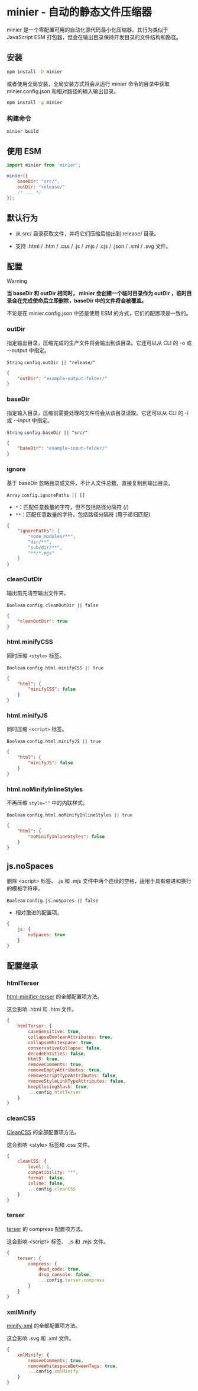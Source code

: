 # minier - 自动的静态文件压缩器

minier 是一个零配置可用的自动化源代码最小化压缩器。其行为类似于 JavaScript ESM 打包器，但会在输出目录保持开发目录的文件结构和路径。





## 安装

```sh
npm install -D minier
```

或者使用全局安装，全局安装方式将会从运行 minier 命令的目录中获取 minier.config.json 和相对路径的输入输出目录。

```sh
npm install -g minier
```

### 构建命令

```sh
minier build
```





## 使用 ESM

```js
import minier from 'minier';

minier({
    baseDir: "src/",
    outDir: "release/"
    /* ... */
});
```





## 默认行为

- 从 src/ 目录获取文件，并将它们压缩后输出到 release/ 目录。

- 支持 .html / .htm / .css / .js / .mjs / .cjs / .json / .xml / .svg 文件。





## 配置

> [!WARNING]
> **当 baseDir 和 outDir 相同时， minier 会创建一个临时目录作为 outDir ，临时目录会在完成使命后立即删除，baseDir 中的文件将会被覆盖。**

不论是在 minier.config.json 中还是使用 ESM 的方式，它们的配置项是一致的。

### outDir

指定输出目录，压缩完成的生产文件将会输出到该目录。它还可以从 CLI 的 -o 或 --output 中指定。

`String` `config.outDir || "release/"`

```json
{
    "outDir": "example-output-folder/"
}
```

### baseDir

指定输入目录，压缩前需要处理的文件将会从该目录读取。它还可以从 CLI 的 -i 或 --input 中指定。

`String` `config.baseDir || "src/"`

```json
{
    "baseDir": "example-input-folder/"
}
```

### ignore

基于 baseDir 忽略目录或文件，不计入文件总数，直接复制到输出目录。

`Array` `config.ignorePaths || []`

- `*`：匹配任意数量的字符，但不包括路径分隔符 (/)
- `**`：匹配任意数量的字符，包括路径分隔符 (用于递归匹配)

```json
{
    "ignorePaths": [
        "node_modules/**",
        "dir/**",
        "sub/dir/**",
        "**/*.mjs"
    ]
}
```

### cleanOutDir

输出前先清空输出文件夹。

`Boolean` `config.cleanOutDir || false`

```json
{
    "cleanOutDir": true
}
```

### html.minifyCSS

同时压缩 `<style>` 标签。

`Boolean` `config.html.minifyCSS || true`

```json
{
    "html": {
        "minifyCSS": false
    }
}
```

### html.minifyJS

同时压缩 `<script>` 标签。

`Boolean` `config.html.minifyJS || true`

```json
{
    "html": {
        "minifyJS": false
    }
}
```

### html.noMinifyInlineStyles

不再压缩 `style=""` 中的内联样式。

`Boolean` `config.html.noMinifyInlineStyles || true`

```json
{
    "html": {
        "noMinifyInlineStyles": false
    }
}
```

## js.noSpaces

删除 &lt;script&gt; 标签、 .js 和 .mjs 文件中两个连续的空格，适用于具有缩进和换行的模板字符串。

`Boolean` `config.js.noSpaces || false`

- 相对激进的配置项。

```js
{
    js: {
        noSpaces: true
    }
}
```





## 配置继承

### htmlTerser

[html-minifier-terser](https://github.com/terser/html-minifier-terser) 的全部配置项方法。

这会影响 .html 和 .htm 文件。

```js
{
    htmlTerser: {
        caseSensitive: true,
        collapseBooleanAttributes: true,
        collapseWhitespace: true,
        conservativeCollapse: false,
        decodeEntities: false,
        html5: true,
        removeComments: true,
        removeEmptyAttributes: true,
        removeScriptTypeAttributes: false,
        removeStyleLinkTypeAttributes: false,
        keepClosingSlash: true,
        ...config.htmlTerser
    }
}
```

### cleanCSS

[CleanCSS](https://github.com/clean-css/clean-css) 的全部配置项方法。

这会影响 &lt;style&gt; 标签和 .css 文件。

```js
{
    cleanCSS: {
        level: 1,
        compatibility: "*",
        format: false,
        inline: false,
        ...config.cleanCSS
    }
}
```

### terser

[terser](https://github.com/terser/terser) 的 compress 配置项方法。

这会影响 &lt;script&gt; 标签、 .js 和 .mjs 文件。

```js
{
    terser: {
        compress: {
            dead_code: true,
            drop_console: false,
            ...config.terser.compress
        }
    }
}
```

### xmlMinify

[minify-xml](https://github.com/kristian/minify-xml) 的全部配置项方法。

这会影响 .svg 和 .xml 文件。

```js
{
    xmlMinify: {
        removeComments: true,
        removeWhitespaceBetweenTags: true,
        ...config.xmlMinify
    }
}
```
